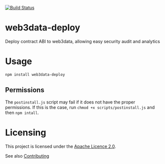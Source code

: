 [![Build Status](https://travis-ci.com/web3data/web3data-deploy.svg?branch=master)](https://travis-ci.com/web3data/web3data-deploy)

# web3data-deploy
Deploy contract ABI to web3data, allowing easy security audit and analytics

# Usage
```bash
npm install web3data-deploy
```

## Permissions
The `postinstall.js` script may fail if it does not have the proper permissions.
If this is the case, run `chmod +x scripts/postinstall.js` and then `npm intall`.

# Licensing

This project is licensed under the [Apache Licence 2.0](./LICENSE).

See also [Contributing](./CONTRIBUTING.md)
